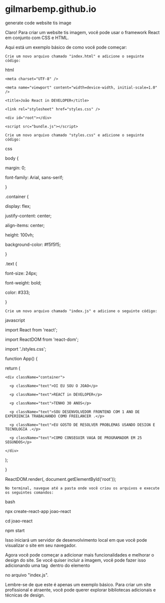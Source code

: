 # gilmarbemp.github.io

generate code website tis image

Claro! Para criar um website tis imagem, você pode usar o framework React em conjunto com CSS e HTML.

Aqui está um exemplo básico de como você pode começar:

    Crie um novo arquivo chamado "index.html" e adicione o seguinte código:

html

<!DOCTYPE html>

<html lang="en">

 <head>

    <meta charset="UTF-8" />

    <meta name="viewport" content="width=device-width, initial-scale=1.0" />

    <title>João React in DEVELOPER</title>

    <link rel="stylesheet" href="styles.css" />

 </head>

 <body>

    <div id="root"></div>

    <script src="bundle.js"></script>

 </body>

</html>

    Crie um novo arquivo chamado "styles.css" e adicione o seguinte código:

css

body {

 margin: 0;

 font-family: Arial, sans-serif;

}


.container {

 display: flex;

 justify-content: center;

 align-items: center;

 height: 100vh;

 background-color: #f5f5f5;

}


.text {

 font-size: 24px;

 font-weight: bold;

 color: #333;

}

    Crie um novo arquivo chamado "index.js" e adicione o seguinte código:

javascript

import React from 'react';

import ReactDOM from 'react-dom';

import './styles.css';


function App() {

 return (

    <div className="container">

      <p className="text">OI EU SOU O JOAO</p>

      <p className="text">REACT in DEVELOPER</p>

      <p className="text">TENHO 30 ANOS</p>

      <p className="text">SOU DESENVOLVEDOR FRONTEND COM 1 ANO DE EXPERIENCIA TRABALHANDO COMO FREELANCER .</p>

      <p className="text">EU GOSTO DE RESOLVER PROBLEMAS USANDO DESIGN E TECNOLOGIA .</p>

      <p className="text">COMO CONSEGUIR VAGA DE PROGRAMADOR EM 25 SEGUNDOS</p>

    </div>

 );

}


ReactDOM.render(<App />, document.getElementById('root'));

    No terminal, navegue até a pasta onde você criou os arquivos e execute os seguintes comandos:

bash

npx create-react-app joao-react

cd joao-react

npm start

Isso iniciará um servidor de desenvolvimento local em que você pode visualizar o site em seu navegador.

Agora você pode começar a adicionar mais funcionalidades e melhorar o design do site. Se você quiser incluir a imagem, você pode fazer isso adicionando uma tag <img> dentro do elemento <div className="container"> no arquivo "index.js".

Lembre-se de que este é apenas um exemplo básico. Para criar um site profissional e atraente, você pode querer explorar bibliotecas adicionais e técnicas de design.
